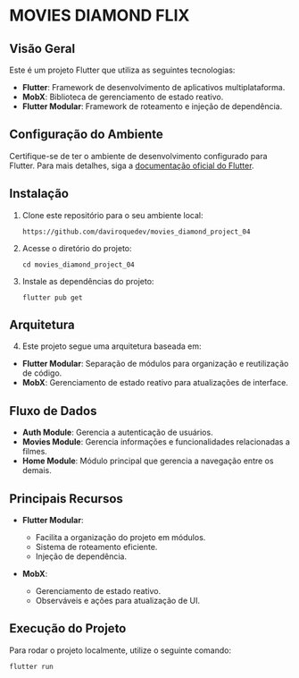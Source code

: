 # MOVIES DIAMOND FLIX

## Visão Geral

Este é um projeto Flutter que utiliza as seguintes tecnologias:

- **Flutter**: Framework de desenvolvimento de aplicativos multiplataforma.
- **MobX**: Biblioteca de gerenciamento de estado reativo.
- **Flutter Modular**: Framework de roteamento e injeção de dependência.

## Configuração do Ambiente

Certifique-se de ter o ambiente de desenvolvimento configurado para Flutter. Para mais detalhes, siga a [documentação oficial do Flutter](https://flutter.dev/docs/get-started/install).

## Instalação

1. Clone este repositório para o seu ambiente local:

      `https://github.com/daviroquedev/movies_diamond_project_04`

2. Acesse o diretório do projeto:
   
     `cd movies_diamond_project_04`

3. Instale as dependências do projeto:

    `flutter pub get`

## Arquitetura

4. Este projeto segue uma arquitetura baseada em:

- **Flutter Modular**: Separação de módulos para organização e reutilização de código.
- **MobX**: Gerenciamento de estado reativo para atualizações de interface.

## Fluxo de Dados

- **Auth Module**: Gerencia a autenticação de usuários.
- **Movies Module**: Gerencia informações e funcionalidades relacionadas a filmes.
- **Home Module**: Módulo principal que gerencia a navegação entre os demais.

## Principais Recursos

- **Flutter Modular**:
  - Facilita a organização do projeto em módulos.
  - Sistema de roteamento eficiente.
  - Injeção de dependência.

- **MobX**:
  - Gerenciamento de estado reativo.
  - Observáveis e ações para atualização de UI.

## Execução do Projeto

Para rodar o projeto localmente, utilize o seguinte comando:

`flutter run`
